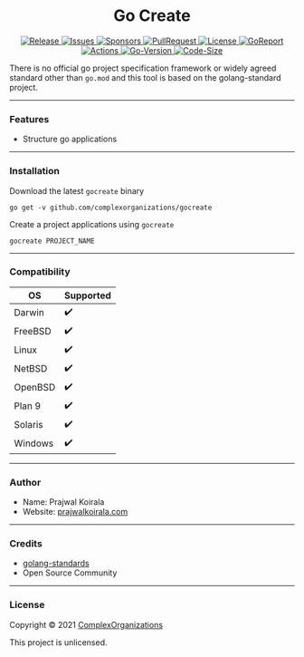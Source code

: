 <h1 align="center">Go Create</h1>
<p align="center">
  <a href="https://github.com/complexorganizations/gocreate/releases">
    <img alt="Release" src="https://img.shields.io/github/v/release/complexorganizations/gocreate" target="_blank" />
  </a>
  <a href="https://github.com/complexorganizations/gocreate/issues">
    <img alt="Issues" src="https://img.shields.io/github/issues/complexorganizations/gocreate" target="_blank" />
  </a>
  <a href="https://github.com/sponsors/Prajwal-Koirala">
    <img alt="Sponsors" src="https://img.shields.io/static/v1?label=Sponsor&message=%E2%9D%A4&logo=GitHub" target="_blank" />
  </a>
  <a href="https://github.com/complexorganizations/gocreate/pulls">
    <img alt="PullRequest" src="https://img.shields.io/github/issues-pr/complexorganizations/gocreate" target="_blank" />
  </a>
  <a href="https://raw.githubusercontent.com/complexorganizations/gocreate/main/.github/license">
    <img alt="License" src="https://img.shields.io/github/license/complexorganizations/gocreate" target="_blank" />
  </a>
  <a href="https://goreportcard.com/report/github.com/complexorganizations/gocreate">
    <img alt="GoReport" src="https://goreportcard.com/badge/github.com/complexorganizations/gocreate" target="_blank" />
  </a>
  <a href="https://github.com/complexorganizations/gocreate/actions">
    <img alt="Actions" src="https://github.com/complexorganizations/gocreate/workflows/Go/badge.svg" target="_blank" />
  </a>
  <a href="https://github.com/complexorganizations/gocreate">
    <img alt="Go-Version" src="https://img.shields.io/github/go-mod/go-version/vx3r/wg-gen-web" target="_blank" />
  </a>
  <a href="https://github.com/complexorganizations/gocreate">
    <img alt="Code-Size" src="https://img.shields.io/github/languages/code-size/vx3r/wg-gen-web" target="_blank" />
  </a>
</p>

There is no official go project specification framework or widely agreed standard other than `go.mod` and this tool is based on the golang-standard project.

---
### Features
- Structure go applications

---
### Installation
Download the latest `gocreate` binary
```
go get -v github.com/complexorganizations/gocreate
```
Create a project applications using `gocreate`
```
gocreate PROJECT_NAME
```

---
### Compatibility
| OS              | Supported          |
| --------------  | ------------------ |
| Darwin          |:heavy_check_mark:  |
| FreeBSD         |:heavy_check_mark:  |
| Linux           |:heavy_check_mark:  |
| NetBSD          |:heavy_check_mark:  |
| OpenBSD         |:heavy_check_mark:  |
| Plan 9          |:heavy_check_mark:  |
| Solaris         |:heavy_check_mark:  |
| Windows         |:heavy_check_mark:  |

---
### Author
* Name: Prajwal Koirala
* Website: [prajwalkoirala.com](https://www.prajwalkoirala.com)

---
### Credits
- [golang-standards](https://github.com/golang-standards/project-layout)
- Open Source Community

---
### License

Copyright © 2021 [ComplexOrganizations](https://github.com/complexorganizations)

This project is unlicensed.
